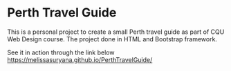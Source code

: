 # Perth Travel Guide

This is a personal project to create a small Perth travel guide as part of CQU Web Design course.
The project done in HTML and Bootstrap framework.

See it in action through the link below
https://melissasuryana.github.io/PerthTravelGuide/


